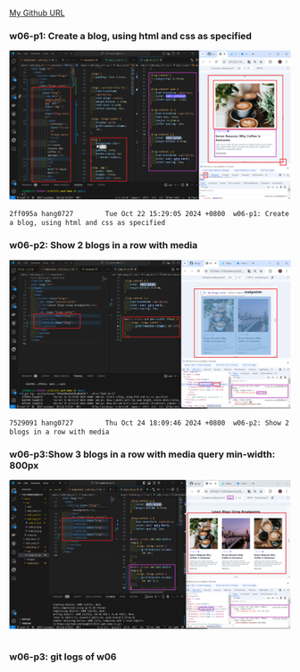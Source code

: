 [My Github URL](https://github.com/hang0727/1131-sweb-demo-31.git)

### w06-p1: Create a blog, using html and css as specified

![](w06-p1.png)

```
2ff095a hang0727        Tue Oct 22 15:29:05 2024 +0800  w06-p1: Create a blog, using html and css as specified
```

### w06-p2: Show 2 blogs in a row with media

![](w06-p2.png)

```
7529091 hang0727        Thu Oct 24 18:09:46 2024 +0800  w06-p2: Show 2 blogs in a row with media
```

### w06-p3:Show 3 blogs in a row with media query min-width: 800px

![](w06-p3.png)

```

```

### w06-p3: git logs of w06
